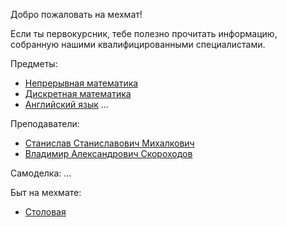 Добро пожаловать на мехмат!

Если ты первокурсник, тебе полезно прочитать информацию, собранную нашими квалифицированными специалистами.

Предметы:
 - [Непрерывная математика](continuous-math.md)
 - [Дискретная математика](discrete-math.md)
 - [Английский язык](english.md) 
 ...
 
 Преподаватели:
 - [Станислав Станиславович Михалкович](mihalkovich.md)
 - [Владимир Александрович Скороходов](skorohodov.md)
 
 Самоделка:
 ...
 
 Быт на мехмате:
 - [Cтоловая](cafeteria.md)
